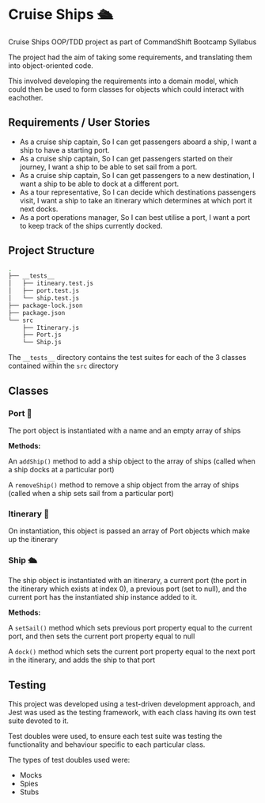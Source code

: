 # Cruise Ships 🛳️
Cruise Ships OOP/TDD project as part of CommandShift Bootcamp Syllabus

The project had the aim of taking some requirements, and translating them into object-oriented code. 

This involved developing the requirements into a domain model, which could then be used to form classes for objects which could interact with eachother.

## Requirements / User Stories

* As a cruise ship captain, So I can get passengers aboard a ship, I want a ship to have a starting port.
* As a cruise ship captain, So I can get passengers started on their journey, I want a ship to be able to set sail from a port.
* As a cruise ship captain, So I can get passengers to a new destination, I want a ship to be able to dock at a different port.
* As a tour representative, So I can decide which destinations passengers visit, I want a ship to take an itinerary which determines at which port it next docks.
* As a port operations manager, So I can best utilise a port, I want a port to keep track of the ships currently docked.

## Project Structure

```bash
.
├── __tests__
│   ├── itineary.test.js
│   ├── port.test.js
│   └── ship.test.js
├── package-lock.json
├── package.json
└── src
    ├── Itinerary.js
    ├── Port.js
    └── Ship.js
```

The ``__tests__`` directory contains the test suites for each of the 3 classes contained within the ``src`` directory

## Classes
### Port 🌊

The port object is instantiated with a name and an empty array of ships

**Methods:**

An ``addShip()`` method to add a ship object to the array of ships (called when a ship docks at a particular port)

A ``removeShip()`` method to remove a ship object from the array of ships (called when a ship sets sail from a particular port)

### Itinerary 📜

On instantiation, this object is passed an array of Port objects which make up the itinerary

### Ship 🛳️
The ship object is instantiated with an itinerary, a current port (the port in the itinerary which exists at index 0), a previous port (set to null), and the current port has the instantiated ship instance added to it.

**Methods:**

A ``setSail()`` method which sets previous port property equal to the current port, and then sets the current port property equal to null

A ``dock()`` method which sets the current port property equal to the next port in the itinerary, and adds the ship to that port

## Testing

This project was developed using a test-driven development approach, and Jest was used as the testing framework, with each class having its own test suite devoted to it.

Test doubles were used, to ensure each test suite was testing the functionality and behaviour specific to each particular class. 

The types of test doubles used were: 

* Mocks
* Spies
* Stubs
